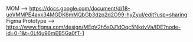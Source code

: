 MOM --> https://docs.google.com/document/d/18-uoVMMPE4axk34MGDK6mMQbGb3dzp2d2O99-hyZyuI/edit?usp=sharing
Figma Prototype --> https://www.figma.com/design/MEpV2h5s0J1dOqc5NkdvVa/IDE?node-id=0-1&t=0Lf4u96mEB5Ga0fT-1
